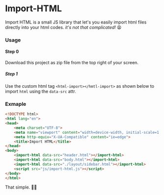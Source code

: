 # Import-HTML

Import HTML is a small JS library that let's you easily import html files directly into your html codes. _it's not that complicated!_ 😩

### Usage

#### Step 0
 
Download this project as zip file from the top right of your screen. 

##### Step 1

Use the custom html tag ```<html-import></hmtl-import>``` as shown below to import `html` using the `data-src` attr. 

### Exmaple

```html
<!DOCTYPE html>
<html lang="en">
<head>
    <meta charset="UTF-8">
    <meta name="viewport" content="width=device-width, initial-scale=1.0">
    <meta http-equiv="X-UA-Compatible" content="ie=edge">
    <title>Import HTML</title>
</head>
<body>
    <import-html data-src="header.html"></import-html>
    <import-html data-src="body.html"></import-html>
    <import-html data-src="./layout/sidebar.html"></import-html>
    <script src="js/import-html.js"></script>
</body>
</html>
```

That simple. 🙌🙌
